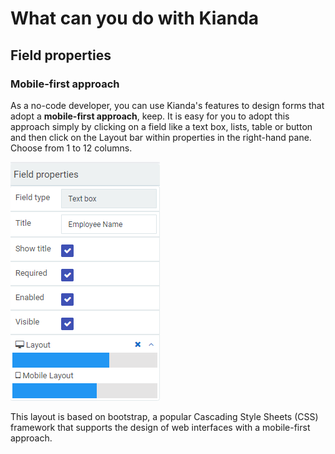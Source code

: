 # What can you do with Kianda #

## Field properties ##

### Mobile-first approach ###

As a no-code developer, you can use Kianda's features to design forms that adopt a **mobile-first approach**, keep. It is easy for you to adopt this approach simply by clicking on a field like a text box, lists, table or button and then click on the Layout bar within properties in the right-hand pane. Choose from 1 to 12 columns. 

![Mobile layout](images/layout.png)

This layout is based on bootstrap, a popular Cascading Style Sheets (CSS) framework that supports the design of web interfaces with a mobile-first approach. 
